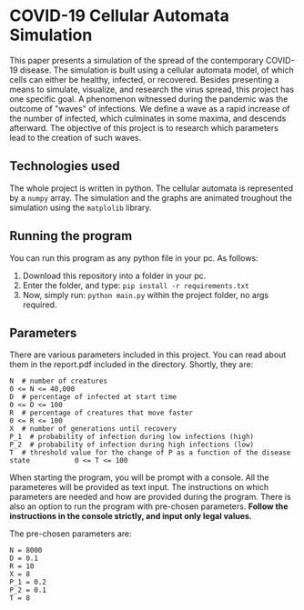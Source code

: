 # COVID-19 Cellular Automata Simulation

This paper presents a simulation of the spread of the contemporary COVID-19 disease. The simulation is built using a cellular automata model, of which cells can either be healthy, infected, or recovered. Besides presenting a means to simulate, visualize, and research the virus spread, this project has one specific goal. A phenomenon witnessed during the pandemic was the outcome of "waves" of infections. We define a wave as a rapid increase of the number of infected, which culminates in some maxima, and descends afterward. The objective of this project is to research which parameters lead to the creation of such waves.

## Technologies used
The whole project is written in python.
The cellular automata is represented by a `numpy` array. The simulation and the graphs are animated troughout the simulation using the `matplolib` library.

## Running the program
You can run this program as any python file in your pc. As follows:

1. Download this repository into a folder in your pc.
2. Enter the folder, and type: `pip install -r requirements.txt`
3. Now, simply run: `python main.py` within the project folder, no args required.

## Parameters
There are various parameters included in this project. You can read about them in the report.pdf included in the directory. Shortly, they are:
```
N  # number of creatures                                                              0 <= N <= 40,000
D  # percentage of infected at start time                                             0 <= D <= 100
R  # percentage of creatures that move faster                                         0 <= R <= 100
X  # number of generations until recovery
P_1  # probability of infection during low infections (high)
P_2  # probability of infection during high infections (low)
T  # threshold value for the change of P as a function of the disease state           0 <= T <= 100
```

When starting the program, you will be prompt with a console. All the parameteres will be provided as text input. The instructions on which parameters are needed and how are provided during the program. There is also an option to run the program with pre-chosen parameters.
**Follow the instructions in the console strictly, and input only legal values.**

The pre-chosen parameters are:
```
N = 8000
D = 0.1
R = 10
X = 8
P_1 = 0.2
P_2 = 0.1
T = 8
```

